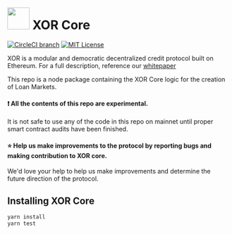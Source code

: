 # <img src="https://avatars2.githubusercontent.com/u/37997426" height="50px" /> XOR Core
[![CircleCI branch](https://img.shields.io/circleci/project/github/XORprotocol/xor-core/master.svg?style=for-the-badge)](https://circleci.com/gh/XORprotocol/xor-core) [![MIT License](https://img.shields.io/npm/l/express.svg?style=for-the-badge)](https://opensource.org/licenses/MIT)

XOR is a modular and democratic decentralized credit protocol built on Ethereum. For a full description, reference our [whitepaper](https://xor.finance/whitepaper.pdf)

This repo is a node package containing the XOR Core logic for the creation of Loan Markets. 

#### ❗️ All the contents of this repo are experimental.

It is not safe to use any of the code in this repo on mainnet until proper smart contract audits have been finished. 

#### ⭐️ Help us make improvements to the protocol by reporting bugs and making contribution to XOR core.

We'd love your help to help us make improvements and determine the future direction of the protocol.

## Installing XOR Core

```sh
yarn install
yarn test
```
